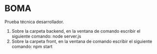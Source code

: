 # BOMA
Prueba técnica desarrollador. 

1. Sobre la carpeta backend, en la ventana de comando escribir el siguiente comando: node server.js
2. Sobre la carpeta front, en la ventana de comando escribir el siguiente comando: npm start
